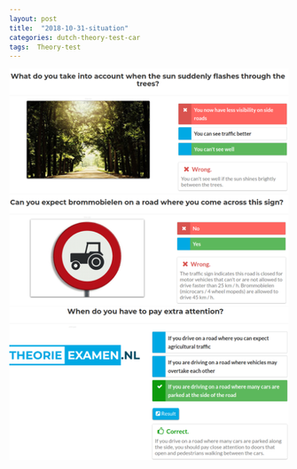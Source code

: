 ```yaml
---
layout: post
title:  "2018-10-31-situation"
categories: dutch-theory-test-car
tags:  Theory-test 
---
```


![](/images/2018-10-31-07-04-25.png)
![](/images/2018-10-31-07-05-58.png)
![](/images/2018-10-31-07-13-20.png)
